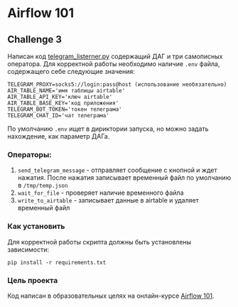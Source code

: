 # Airflow 101

## Challenge 3

Написан код [telegram_listerner.py](https://github.com/dimk00z/airflow_3/blob/master/dags/telegram_listerner.py) содержащий ДАГ и три самописных оператора.
Для корректной работы необходимо наличие `.env` файла, содержащего себе следующие значения:

```
TELEGRAM_PROXY=socks5://login:pass@host (использование необязательно)
AIR_TABLE_NAME='имя таблицы airtable'
AIR_TABLE_API_KEY='ключ airtable'
AIR_TABLE_BASE_KEY='код приложения'
TELEGRAM_BOT_TOKEN='токен телеграма'
TELEGRAM_CHAT_ID='чат телеграма'
```

По умолчанию `.env` ищет в дириктории запуска, но можно задать нахождение, как параметр ДАГа.

### Операторы:

1. `send_telegram_message` - отправляет сообщение с кнопной и ждет нажатия. После нажатия записывает временный файл по умолчанию в `/tmp/temp.json`
2. `wait_for_file` - проверяет наличие временного файла
3. `write_to_airtable` - записывает данные в airtable и удаляет временный файл

### Как установить

Для корректной работы скрипта должны быть установлены зависимости:

```
pip install -r requirements.txt
```

### Цель проекта

Код написан в образовательных целях на онлайн-курсе [Airflow 101](https://airflow101.python-jitsu.club/).
